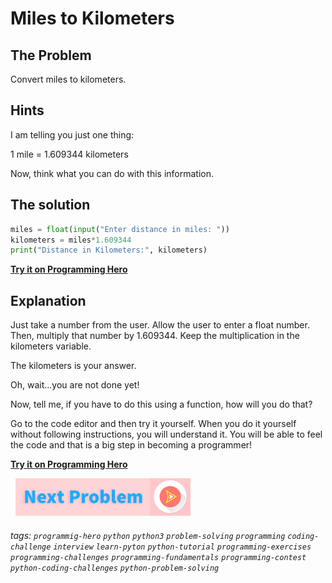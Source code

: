 # Miles to Kilometers

## The Problem
Convert miles to kilometers.

## Hints
I am telling you just one thing:

1 mile = 1.609344 kilometers

Now, think what you can do with this information.

## The solution

```python
miles = float(input("Enter distance in miles: "))
kilometers = miles*1.609344
print("Distance in Kilometers:", kilometers)
```
 
**[Try it on Programming Hero](https://play.google.com/store/apps/details?id=com.learnprogramming.codecamp)**

## Explanation
Just take a number from the user. Allow the user to enter a float number. Then, multiply that number by 1.609344. Keep the multiplication in the kilometers variable. 

The kilometers is your answer. 

Oh, wait...you are not done yet!

Now, tell me, if you have to do this using a function, how will you do that?

Go to the code editor and then try it yourself. When you do it yourself without following instructions, you will understand it. You will be able to feel the code and that is a big step in becoming a programmer!

**[Try it on Programming Hero](https://play.google.com/store/apps/details?id=com.learnprogramming.codecamp)**


&nbsp;
[![Next Page](../assets/next-button.png)](Celsius-to-Fahrenheit.md)
&nbsp;

###### tags: `programmig-hero` `python` `python3` `problem-solving` `programming` `coding-challenge` `interview` `learn-pyton` `python-tutorial` `programming-exercises` `programming-challenges`  `programming-fundamentals` `programming-contest`  `python-coding-challenges` `python-problem-solving` 

